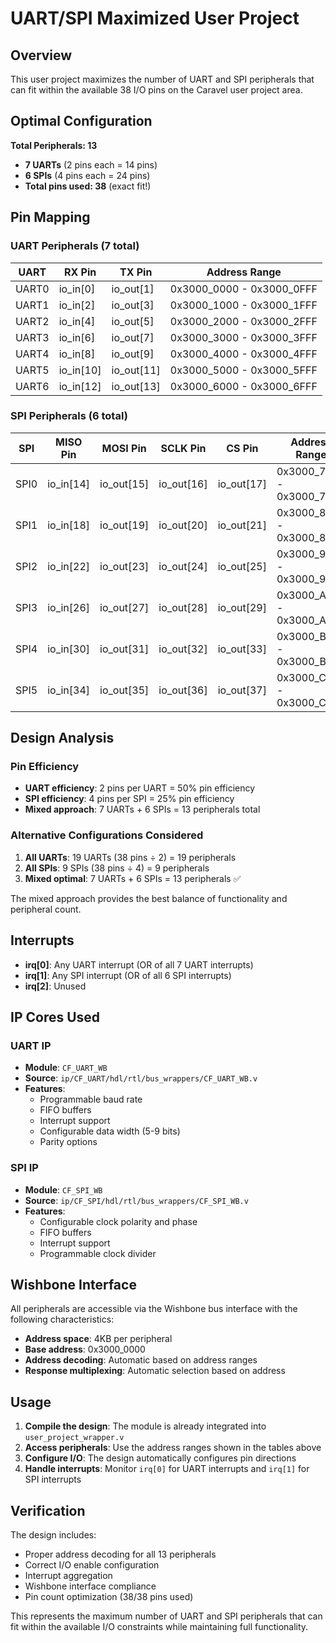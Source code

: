 # UART/SPI Maximized User Project

## Overview

This user project maximizes the number of UART and SPI peripherals that can fit within the available 38 I/O pins on the Caravel user project area.

## Optimal Configuration

**Total Peripherals: 13**
- **7 UARTs** (2 pins each = 14 pins)
- **6 SPIs** (4 pins each = 24 pins)
- **Total pins used: 38** (exact fit!)

## Pin Mapping

### UART Peripherals (7 total)
| UART | RX Pin | TX Pin | Address Range |
|------|--------|--------|---------------|
| UART0 | io_in[0] | io_out[1] | 0x3000_0000 - 0x3000_0FFF |
| UART1 | io_in[2] | io_out[3] | 0x3000_1000 - 0x3000_1FFF |
| UART2 | io_in[4] | io_out[5] | 0x3000_2000 - 0x3000_2FFF |
| UART3 | io_in[6] | io_out[7] | 0x3000_3000 - 0x3000_3FFF |
| UART4 | io_in[8] | io_out[9] | 0x3000_4000 - 0x3000_4FFF |
| UART5 | io_in[10] | io_out[11] | 0x3000_5000 - 0x3000_5FFF |
| UART6 | io_in[12] | io_out[13] | 0x3000_6000 - 0x3000_6FFF |

### SPI Peripherals (6 total)
| SPI | MISO Pin | MOSI Pin | SCLK Pin | CS Pin | Address Range |
|-----|----------|----------|----------|--------|---------------|
| SPI0 | io_in[14] | io_out[15] | io_out[16] | io_out[17] | 0x3000_7000 - 0x3000_7FFF |
| SPI1 | io_in[18] | io_out[19] | io_out[20] | io_out[21] | 0x3000_8000 - 0x3000_8FFF |
| SPI2 | io_in[22] | io_out[23] | io_out[24] | io_out[25] | 0x3000_9000 - 0x3000_9FFF |
| SPI3 | io_in[26] | io_out[27] | io_out[28] | io_out[29] | 0x3000_A000 - 0x3000_AFFF |
| SPI4 | io_in[30] | io_out[31] | io_out[32] | io_out[33] | 0x3000_B000 - 0x3000_BFFF |
| SPI5 | io_in[34] | io_out[35] | io_out[36] | io_out[37] | 0x3000_C000 - 0x3000_CFFF |

## Design Analysis

### Pin Efficiency
- **UART efficiency**: 2 pins per UART = 50% pin efficiency
- **SPI efficiency**: 4 pins per SPI = 25% pin efficiency
- **Mixed approach**: 7 UARTs + 6 SPIs = 13 peripherals total

### Alternative Configurations Considered
1. **All UARTs**: 19 UARTs (38 pins ÷ 2) = 19 peripherals
2. **All SPIs**: 9 SPIs (38 pins ÷ 4) = 9 peripherals  
3. **Mixed optimal**: 7 UARTs + 6 SPIs = 13 peripherals ✅

The mixed approach provides the best balance of functionality and peripheral count.

## Interrupts

- **irq[0]**: Any UART interrupt (OR of all 7 UART interrupts)
- **irq[1]**: Any SPI interrupt (OR of all 6 SPI interrupts)
- **irq[2]**: Unused

## IP Cores Used

### UART IP
- **Module**: `CF_UART_WB`
- **Source**: `ip/CF_UART/hdl/rtl/bus_wrappers/CF_UART_WB.v`
- **Features**: 
  - Programmable baud rate
  - FIFO buffers
  - Interrupt support
  - Configurable data width (5-9 bits)
  - Parity options

### SPI IP
- **Module**: `CF_SPI_WB`
- **Source**: `ip/CF_SPI/hdl/rtl/bus_wrappers/CF_SPI_WB.v`
- **Features**:
  - Configurable clock polarity and phase
  - FIFO buffers
  - Interrupt support
  - Programmable clock divider

## Wishbone Interface

All peripherals are accessible via the Wishbone bus interface with the following characteristics:
- **Address space**: 4KB per peripheral
- **Base address**: 0x3000_0000
- **Address decoding**: Automatic based on address ranges
- **Response multiplexing**: Automatic selection based on address

## Usage

1. **Compile the design**: The module is already integrated into `user_project_wrapper.v`
2. **Access peripherals**: Use the address ranges shown in the tables above
3. **Configure I/O**: The design automatically configures pin directions
4. **Handle interrupts**: Monitor `irq[0]` for UART interrupts and `irq[1]` for SPI interrupts

## Verification

The design includes:
- Proper address decoding for all 13 peripherals
- Correct I/O enable configuration
- Interrupt aggregation
- Wishbone interface compliance
- Pin count optimization (38/38 pins used)

This represents the maximum number of UART and SPI peripherals that can fit within the available I/O constraints while maintaining full functionality. 